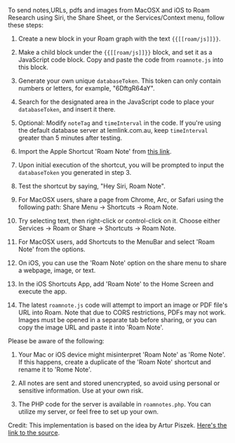 To send notes,URLs, pdfs and images from MacOSX and iOS to Roam Research using Siri, the Share Sheet, or the Services/Context menu, follow these steps:

1. Create a new block in your Roam graph with the text `{{[[roam/js]]}}`.

2. Make a child block under the `{{[[roam/js]]}}` block, and set it as a JavaScript code block. Copy and paste the code from `roamnote.js` into this block.

3. Generate your own unique `databaseToken`. This token can only contain numbers or letters, for example, "6DftgR64aY".

4. Search for the designated area in the JavaScript code to place your `databaseToken`, and insert it there.

5. Optional: Modify `noteTag` and `timeInterval` in the code. If you're using the default database server at lemlink.com.au, keep `timeInterval` greater than 5 minutes after testing.

6. Import the Apple Shortcut 'Roam Note' from [this link](https://www.icloud.com/shortcuts/e2cacf8bca6b401fbb9b8f349792da26).

7. Upon initial execution of the shortcut, you will be prompted to input the `databaseToken` you generated in step 3.

8. Test the shortcut by saying, "Hey Siri, Roam Note".

9. For MacOSX users, share a page from Chrome, Arc, or Safari using the following path: Share Menu -> Shortcuts -> Roam Note.

10. Try selecting text, then right-click or control-click on it. Choose either Services -> Roam or Share -> Shortcuts -> Roam Note.

11. For MacOSX users, add Shortcuts to the MenuBar and select 'Roam Note' from the options.

12. On iOS, you can use the 'Roam Note' option on the share menu to share a webpage, image, or text.

13. In the iOS Shortcuts App, add 'Roam Note' to the Home Screen and execute the app.

14. The latest `roamnote.js` code will attempt to import an image or PDF file's URL into Roam. Note that due to CORS restrictions, PDFs may not work. Images must be opened in a separate tab before sharing, or you can copy the image URL and paste it into 'Roam Note'.

   Please be aware of the following:

   1. Your Mac or iOS device might misinterpret 'Roam Note' as 'Rome Note'. If this happens, create a duplicate of the 'Roam Note' shortcut and rename it to 'Rome Note'.

   2. All notes are sent and stored unencrypted, so avoid using personal or sensitive information. Use at your own risk.

   3. The PHP code for the server is available in `roamnotes.php`. You can utilize my server, or feel free to set up your own.

Credit: This implementation is based on the idea by Artur Piszek. [Here's the link to the source](https://piszek.com/2022/01/13/firebase2roam/).
